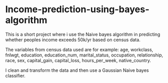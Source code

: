 # Income-prediction-using-bayes-algorithm

This is a short project where i use the Naive bayes algorithm in predicting whether peoples income exceeds 50k/yr based on census data.

The variables from census data used are for example: age, workclass, fnlwgt, education, education_num, marital_status, occupation, relationship,
race, sex, capital_gain, capital_loss, hours_per_week, native_country.

I clean and transform the data and then use a Gaussian Naive bayes classifier.
